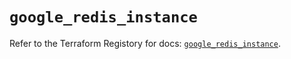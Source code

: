 # `google_redis_instance`

Refer to the Terraform Registory for docs: [`google_redis_instance`](https://registry.terraform.io/providers/hashicorp/google-beta/5.6.0/docs/resources/google_redis_instance).
